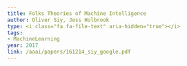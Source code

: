 ```yaml
---
title: Folks Theories of Machine Intelligence
author: Oliver Siy, Jess Holbrook
type: <i class="fa fa-file-text" aria-hidden="true"></i>
tags:
- MachineLearning
year: 2017
link: /aaai/papers/161214_siy_google.pdf
---
```


